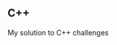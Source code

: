 **C++**
-----------------------------------------------------------------------------------------------------------------------------------------------------------------------
My solution to C++ challenges
